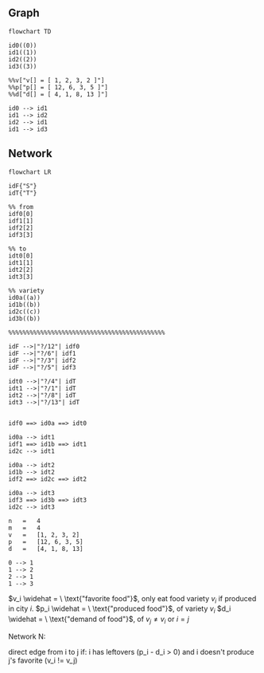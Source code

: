 

## Graph
```mermaid
flowchart TD

id0((0))
id1((1))
id2((2))
id3((3))

%%v["v[] = [ 1, 2, 3, 2 ]"]
%%p["p[] = [ 12, 6, 3, 5 ]"]
%%d["d[] = [ 4, 1, 8, 13 ]"]

id0 --> id1
id1 --> id2
id2 --> id1
id1 --> id3

```

## Network
```mermaid
flowchart LR

idF{"S"}
idT{"T"}

%% from
idf0[0]
idf1[1]
idf2[2]
idf3[3]

%% to
idt0[0]
idt1[1]
idt2[2]
idt3[3]

%% variety
id0a((a))
id1b((b))
id2c((c))
id3b((b))

%%%%%%%%%%%%%%%%%%%%%%%%%%%%%%%%%%%%%%%%%%%%

idF -->|"?/12"| idf0
idF -->|"?/6"| idf1
idF -->|"?/3"| idf2
idF -->|"?/5"| idf3

idt0 -->|"?/4"| idT
idt1 -->|"?/1"| idT
idt2 -->|"?/8"| idT
idt3 -->|"?/13"| idT


idf0 ==> id0a ==> idt0

id0a --> idt1
idf1 ==> id1b ==> idt1
id2c --> idt1

id0a --> idt2
id1b --> idt2
idf2 ==> id2c ==> idt2

id0a --> idt3
idf3 ==> id3b ==> idt3
id2c --> idt3

```



```
n	=	4
m	=	4
v	= 	[1, 2, 3, 2]	
p	=	[12, 6, 3, 5]
d	=	[4, 1, 8, 13]

0 --> 1
1 --> 2
2 --> 1
1 --> 3
```


$v_i \widehat = \ \text{"favorite food"}$, only eat food variety $v_i$ if produced in city $i$.
$p_i \widehat = \ \text{"produced food"}$, of variety $v_i$
$d_i \widehat = \ \text{"demand of food"}$, of $v_j\ne v_i$ or $i=j$



Network N:

direct edge from i to j if:
	i has leftovers (p_i - d_i > 0) and
	i doesn't produce j's favorite (v_i != v_j)